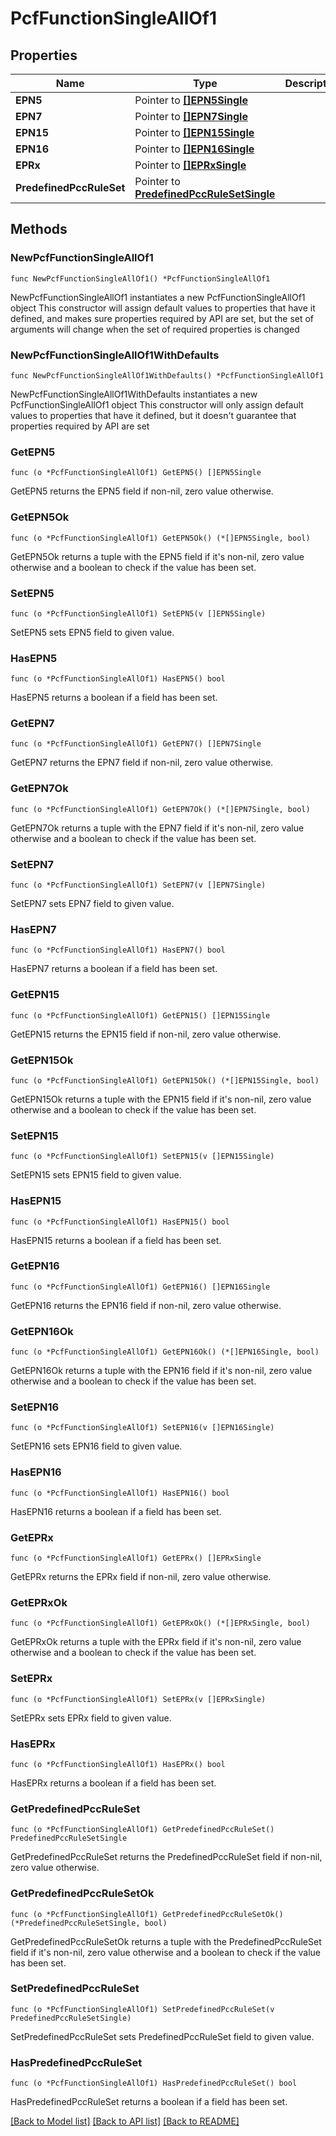 # PcfFunctionSingleAllOf1

## Properties

Name | Type | Description | Notes
------------ | ------------- | ------------- | -------------
**EPN5** | Pointer to [**[]EPN5Single**](EPN5Single.md) |  | [optional] 
**EPN7** | Pointer to [**[]EPN7Single**](EPN7Single.md) |  | [optional] 
**EPN15** | Pointer to [**[]EPN15Single**](EPN15Single.md) |  | [optional] 
**EPN16** | Pointer to [**[]EPN16Single**](EPN16Single.md) |  | [optional] 
**EPRx** | Pointer to [**[]EPRxSingle**](EPRxSingle.md) |  | [optional] 
**PredefinedPccRuleSet** | Pointer to [**PredefinedPccRuleSetSingle**](PredefinedPccRuleSetSingle.md) |  | [optional] 

## Methods

### NewPcfFunctionSingleAllOf1

`func NewPcfFunctionSingleAllOf1() *PcfFunctionSingleAllOf1`

NewPcfFunctionSingleAllOf1 instantiates a new PcfFunctionSingleAllOf1 object
This constructor will assign default values to properties that have it defined,
and makes sure properties required by API are set, but the set of arguments
will change when the set of required properties is changed

### NewPcfFunctionSingleAllOf1WithDefaults

`func NewPcfFunctionSingleAllOf1WithDefaults() *PcfFunctionSingleAllOf1`

NewPcfFunctionSingleAllOf1WithDefaults instantiates a new PcfFunctionSingleAllOf1 object
This constructor will only assign default values to properties that have it defined,
but it doesn't guarantee that properties required by API are set

### GetEPN5

`func (o *PcfFunctionSingleAllOf1) GetEPN5() []EPN5Single`

GetEPN5 returns the EPN5 field if non-nil, zero value otherwise.

### GetEPN5Ok

`func (o *PcfFunctionSingleAllOf1) GetEPN5Ok() (*[]EPN5Single, bool)`

GetEPN5Ok returns a tuple with the EPN5 field if it's non-nil, zero value otherwise
and a boolean to check if the value has been set.

### SetEPN5

`func (o *PcfFunctionSingleAllOf1) SetEPN5(v []EPN5Single)`

SetEPN5 sets EPN5 field to given value.

### HasEPN5

`func (o *PcfFunctionSingleAllOf1) HasEPN5() bool`

HasEPN5 returns a boolean if a field has been set.

### GetEPN7

`func (o *PcfFunctionSingleAllOf1) GetEPN7() []EPN7Single`

GetEPN7 returns the EPN7 field if non-nil, zero value otherwise.

### GetEPN7Ok

`func (o *PcfFunctionSingleAllOf1) GetEPN7Ok() (*[]EPN7Single, bool)`

GetEPN7Ok returns a tuple with the EPN7 field if it's non-nil, zero value otherwise
and a boolean to check if the value has been set.

### SetEPN7

`func (o *PcfFunctionSingleAllOf1) SetEPN7(v []EPN7Single)`

SetEPN7 sets EPN7 field to given value.

### HasEPN7

`func (o *PcfFunctionSingleAllOf1) HasEPN7() bool`

HasEPN7 returns a boolean if a field has been set.

### GetEPN15

`func (o *PcfFunctionSingleAllOf1) GetEPN15() []EPN15Single`

GetEPN15 returns the EPN15 field if non-nil, zero value otherwise.

### GetEPN15Ok

`func (o *PcfFunctionSingleAllOf1) GetEPN15Ok() (*[]EPN15Single, bool)`

GetEPN15Ok returns a tuple with the EPN15 field if it's non-nil, zero value otherwise
and a boolean to check if the value has been set.

### SetEPN15

`func (o *PcfFunctionSingleAllOf1) SetEPN15(v []EPN15Single)`

SetEPN15 sets EPN15 field to given value.

### HasEPN15

`func (o *PcfFunctionSingleAllOf1) HasEPN15() bool`

HasEPN15 returns a boolean if a field has been set.

### GetEPN16

`func (o *PcfFunctionSingleAllOf1) GetEPN16() []EPN16Single`

GetEPN16 returns the EPN16 field if non-nil, zero value otherwise.

### GetEPN16Ok

`func (o *PcfFunctionSingleAllOf1) GetEPN16Ok() (*[]EPN16Single, bool)`

GetEPN16Ok returns a tuple with the EPN16 field if it's non-nil, zero value otherwise
and a boolean to check if the value has been set.

### SetEPN16

`func (o *PcfFunctionSingleAllOf1) SetEPN16(v []EPN16Single)`

SetEPN16 sets EPN16 field to given value.

### HasEPN16

`func (o *PcfFunctionSingleAllOf1) HasEPN16() bool`

HasEPN16 returns a boolean if a field has been set.

### GetEPRx

`func (o *PcfFunctionSingleAllOf1) GetEPRx() []EPRxSingle`

GetEPRx returns the EPRx field if non-nil, zero value otherwise.

### GetEPRxOk

`func (o *PcfFunctionSingleAllOf1) GetEPRxOk() (*[]EPRxSingle, bool)`

GetEPRxOk returns a tuple with the EPRx field if it's non-nil, zero value otherwise
and a boolean to check if the value has been set.

### SetEPRx

`func (o *PcfFunctionSingleAllOf1) SetEPRx(v []EPRxSingle)`

SetEPRx sets EPRx field to given value.

### HasEPRx

`func (o *PcfFunctionSingleAllOf1) HasEPRx() bool`

HasEPRx returns a boolean if a field has been set.

### GetPredefinedPccRuleSet

`func (o *PcfFunctionSingleAllOf1) GetPredefinedPccRuleSet() PredefinedPccRuleSetSingle`

GetPredefinedPccRuleSet returns the PredefinedPccRuleSet field if non-nil, zero value otherwise.

### GetPredefinedPccRuleSetOk

`func (o *PcfFunctionSingleAllOf1) GetPredefinedPccRuleSetOk() (*PredefinedPccRuleSetSingle, bool)`

GetPredefinedPccRuleSetOk returns a tuple with the PredefinedPccRuleSet field if it's non-nil, zero value otherwise
and a boolean to check if the value has been set.

### SetPredefinedPccRuleSet

`func (o *PcfFunctionSingleAllOf1) SetPredefinedPccRuleSet(v PredefinedPccRuleSetSingle)`

SetPredefinedPccRuleSet sets PredefinedPccRuleSet field to given value.

### HasPredefinedPccRuleSet

`func (o *PcfFunctionSingleAllOf1) HasPredefinedPccRuleSet() bool`

HasPredefinedPccRuleSet returns a boolean if a field has been set.


[[Back to Model list]](../README.md#documentation-for-models) [[Back to API list]](../README.md#documentation-for-api-endpoints) [[Back to README]](../README.md)


